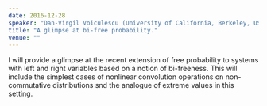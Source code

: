 ```yaml
---
date: 2016-12-28
speaker: "Dan-Virgil Voiculescu (University of California, Berkeley, USA)"
title: "A glimpse at bi-free probability."
venue: ""
---
```

I will provide a glimpse at the recent extension of free
probability to systems with left and right variables based on a notion of
bi-freeness. This will
include the simplest cases of nonlinear convolution operations on
non-commutative distributions snd the analogue of extreme values in this
setting.
